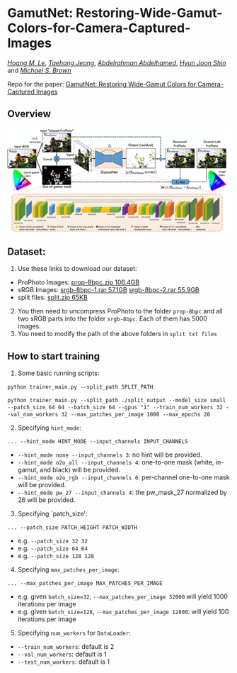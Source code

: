 # GamutNet: Restoring-Wide-Gamut-Colors-for-Camera-Captured-Images
_[Hoang M. Le](https://www.linkedin.com/in/hminle/)_, _[Taehong Jeong](https://github.com/taehongjeong)_, _[Abdelrahman Abdelhamed](https://abdokamel.github.io/)_, _[Hyun Joon Shin](https://www.linkedin.com/in/hyun-joon-shin-35aa604b/)_ and _[Michael S. Brown](http://www.cse.yorku.ca/~mbrown/)_

Repo for the paper: 
[GamutNet: Restoring Wide-Gamut Colors for Camera-Captured Images](https://www.ingentaconnect.com/content/ist/cic/2021/00002021/00000029/art00003)

## Overview
![overview_figure](./figures/overview_gamutnet.png)

## Dataset:

1. Use these links to download our dataset:
- ProPhoto Images: [prop-8bpc.zip 106.4GB](https://ln5.sync.com/dl/5b776c6e0/bkyjim85-3vtf5qdu-x2v7ymse-6jkjbr9i)
- sRGB Images: [srgb-8bpc-1.rar 57.1GB](https://ln5.sync.com/dl/879f8b3f0/fj47dzcm-ewjnc9f9-zeh8paxa-9s4bdmbf) [srgb-8bpc-2.rar 55.9GB](https://ln5.sync.com/dl/748574d10/fjs2kb24-rv7ftvix-nt8amuan-vna52ah2)
- split files: [split.zip 65KB](https://ln5.sync.com/dl/1ea117750/iyvpkiix-qiudb344-gy5ye2nc-x8ishes9)

2. You then need to uncompress ProPhoto to the folder `prop-8bpc` and all two sRGB parts into the folder `srgb-8bpc`. Each of them has 5000 images.
3. You need to modify the path of the above folders in `split txt files`

## How to start training

1. Some basic running scripts:

```
python trainer_main.py --split_path SPLIT_PATH 
```

```
python trainer_main.py --split_path ./split_output --model_size small --patch_size 64 64 --batch_size 64 --gpus "1" --train_num_workers 32 --val_num_workers 32 --max_patches_per_image 1000 --max_epochs 20
```

2. Specifying `hint_mode`:

```
... --hint_mode HINT_MODE --input_channels INPUT_CHANNELS
```

- `--hint_mode none --input_channels 3`: no hint will be provided.
- `--hint_mode o2o_all --input_channels 4`: one-to-one mask (white, in-gamut, and black) will be provided.
- `--hint_mode o2o_rgb --input_channels 6`: per-channel one-to-one mask will be provided.
- `--hint_mode pw_27 --input_channels 4`: the pw_mask_27 normalized by 26 will be provided.


3. Specifying `patch_size':
```
... --patch_size PATCH_HEIGHT PATCH_WIDTH
```

- e.g. `--patch_size 32 32`
- e.g. `--patch_size 64 64`
- e.g. `--patch_size 128 128`


4. Specifying `max_patches_per_image`:
```
... --max_patches_per_image MAX_PATCHES_PER_IMAGE
```

- e.g. given `batch_size=32`, `--max_patches_per_image 32000` will yield 1000 iterations per image 
- e.g.  given `batch_size=128`, `--max_patches_per_image 12800`: will yield 100 iterations per image


5. Specifying `num_workers` for `DataLoader`:

- `--train_num_workers`: default is 2
- `--val_num_workers`: default is 1
- `--test_num_workers`: default is 1